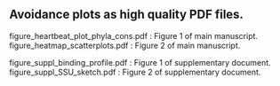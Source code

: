 ## Avoidance plots as high quality PDF files.

figure_heartbeat_plot_phyla_cons.pdf : Figure 1 of main manuscript.  
figure_heatmap_scatterplots.pdf : Figure 2 of main manuscript.  

figure_suppl_binding_profile.pdf : Figure 1 of supplementary document.  
figure_suppl_SSU_sketch.pdf : Figure 2 of supplementary document.  

